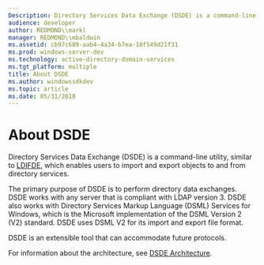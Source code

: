```yaml
---
Description: Directory Services Data Exchange (DSDE) is a command-line utility, similar to LDIFDE, which enables users to import and export objects to and from directory services.
audience: developer
author: REDMOND\\markl
manager: REDMOND\\mbaldwin
ms.assetid: cb97c689-aab4-4a34-b7ea-18f549d21f31
ms.prod: windows-server-dev
ms.technology: active-directory-domain-services
ms.tgt_platform: multiple
title: About DSDE
ms.author: windowssdkdev
ms.topic: article
ms.date: 05/31/2018
---
```


# About DSDE

Directory Services Data Exchange (DSDE) is a command-line utility, similar to [LDIFDE](https://msdn.microsoft.com/library/ms677268), which enables users to import and export objects to and from directory services.

The primary purpose of DSDE is to perform directory data exchanges. DSDE works with any server that is compliant with LDAP version 3. DSDE also works with Directory Services Markup Language (DSML) Services for Windows, which is the Microsoft implementation of the DSML Version 2 (V2) standard. DSDE uses DSML V2 for its import and export file format.

DSDE is an extensible tool that can accommodate future protocols.

For information about the architecture, see [DSDE Architecture](dsde-architecture.md).

 

 



